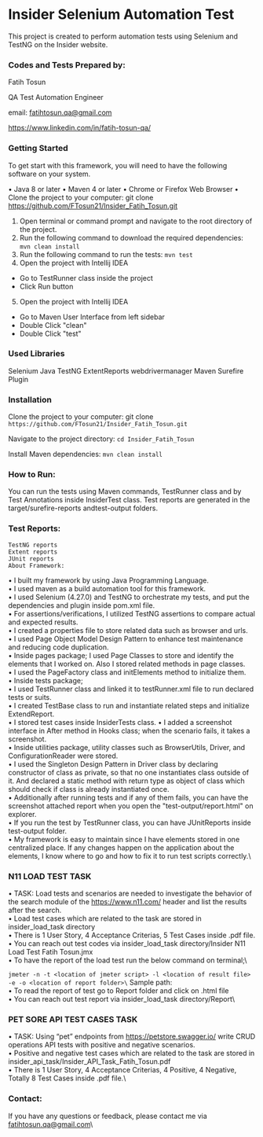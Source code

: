 # Insider Selenium Automation Test
This project is created to perform automation tests using Selenium and TestNG on the Insider website.

### Codes and Tests Prepared by: 
Fatih Tosun

QA Test Automation Engineer

email: fatihtosun.qa@gmail.com

https://www.linkedin.com/in/fatih-tosun-qa/

### Getting Started
To get start with this framework, you will need to have the following software on your system.

• Java 8 or later
• Maven 4 or later
• Chrome or Firefox Web Browser
• Clone the project to your computer: git clone https://github.com/FTosun21/Insider_Fatih_Tosun.git

1. Open terminal or command prompt and navigate to the root directory of the project.
2. Run the following command to download the required dependencies:
    ```mvn clean install```
3. Run the following command to run the tests:
    ```mvn test```
4. Open the project with Intellij IDEA
  - Go to TestRunner class inside the project
  - Click Run button
5. Open the project with Intellij IDEA
  - Go to Maven User Interface from left sidebar
  - Double Click "clean"
  - Double Click "test"
### Used Libraries
  Selenium Java
  TestNG
  ExtentReports
  webdrivermanager
  Maven Surefire Plugin
### Installation
 
  Clone the project to your computer: git clone
    ```https://github.com/FTosun21/Insider_Fatih_Tosun.git```
  
  Navigate to the project directory: 
    ```cd Insider_Fatih_Tosun```
  
  Install Maven dependencies: 
    ```mvn clean install```

### How to Run:
  You can run the tests using Maven commands, TestRunner class and by Test Annotations inside InsiderTest class.
  Test reports are generated in the target/surefire-reports andtest-output folders.
 ### Test Reports:
    TestNG reports
    Extent reports
    JUnit reports
    About Framework:
• I built my framework by using Java Programming Language.\
• I used maven as a build automation tool for this framework.\
• I used Selenium (4.27.0) and TestNG to orchestrate my tests, and put the dependencies and plugin inside pom.xml file.\
• For assertions/verifications, I utilized TestNG assertions to compare actual and expected results.\
• I created a properties file to store related data such as browser and urls.\
• I used Page Object Model Design Pattern to enhance test maintenance and reducing code duplication.\
• Inside pages package; I used Page Classes to store and identify the elements that I worked on. Also I stored related methods in page classes.\
• I used the PageFactory class and initElements method to initialize them.\
• Inside tests package;\
• I used TestRunner class and linked it to testRunner.xml file to run declared tests or suits.\
• I created TestBase class to run and instantiate related steps and initialize ExtendReport.\
• I stored test cases inside InsiderTests class.
• I added a screenshot interface in After method in Hooks class; when the scenario fails, it takes a screenshot.\
• Inside utilities package, utility classes such as BrowserUtils, Driver, and ConfigurationReader were stored.\
• I used the Singleton Design Pattern in Driver class by declaring constructor of class as private, so that no one instantiates class outside of it. And declared a static method with return type as object of class which should check if class is already instantiated once.\
• Additionally after running tests and if any of them fails, you can have the screenshot attached report when you open the "test-output/report.html" on explorer.\
• If you run the test by TestRunner class, you can have JUnitReports inside test-output folder.\
• My framework is easy to maintain since I have elements stored in one centralized place. If any changes happen on the application about the elements, I know where to go and how to fix it to run test scripts correctly.\

### N11 LOAD TEST TASK
• TASK: Load tests and scenarios are needed to investigate the behavior of the search module of the https://www.n11.com/ header and list the results after the search.\
• Load test cases which are related to the task are stored in insider_load_task directory\
• There is 1 User Story, 4 Acceptance Criterias, 5 Test Cases inside .pdf file.\
• You can reach out test codes via insider_load_task directory/Insider N11 Load Test Fatih Tosun.jmx\
• To have the report of the load test run the below command on terminal;\

```jmeter -n -t <location of jmeter script> -l <location of result file> -e -o <location of report folder>\```
Sample path:\
• To read the report of test go to Report folder and click on .html file\
• You can reach out test report via insider_load_task directory/Report\

### PET SORE API TEST CASES TASK
• TASK: Using “pet” endpoints from https://petstore.swagger.io/ write CRUD operations API tests with positive and negative scenarios.\
• Positive and negative test cases which are related to the task are stored in insider_api_task/Insider_API_Task_Fatih_Tosun.pdf\
• There is 1 User Story, 4 Acceptance Criterias, 4 Positive, 4 Negative, Totally 8 Test Cases inside .pdf file.\

### Contact:
If you have any questions or feedback, please contact me via fatihtosun.qa@gmail.com\
